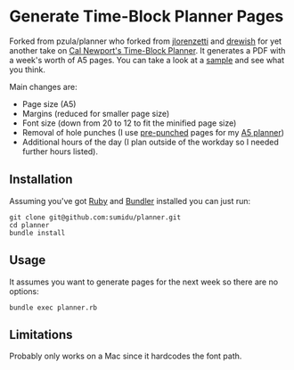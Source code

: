 # Generate Time-Block Planner Pages

Forked from pzula/planner who forked from [jlorenzetti](https://github.com/jlorenzetti/planner) and [drewish](https://github.com/drewish/planner)
for yet another take on [Cal Newport's Time-Block Planner](https://www.timeblockplanner.com). It generates a PDF
with a week's worth of A5 pages. You can take a look at a [sample](sample.pdf) and see
what you think.

Main changes are:

- Page size (A5)
- Margins (reduced for smaller page size)
- Font size (down from 20 to 12 to fit the minified page size)
- Removal of hole punches (I use [pre-punched](https://a.co/d/4zbLUnA) pages for my [A5 planner](https://www.amazon.com/gp/product/B07WJD165M/ref=ppx_yo_dt_b_search_asin_title?ie=UTF8&psc=1))
- Additional hours of the day (I plan outside of the workday so I needed further hours listed).

## Installation

Assuming you've got [Ruby](http://www.ruby-lang.org/en/) and [Bundler](https://bundler.io)
installed you can just run:
```
git clone git@github.com:sumidu/planner.git
cd planner
bundle install
```

## Usage

It assumes you want to generate pages for the next week so there are no options:
```
bundle exec planner.rb
```

## Limitations

Probably only works on a Mac since it hardcodes the font path.
